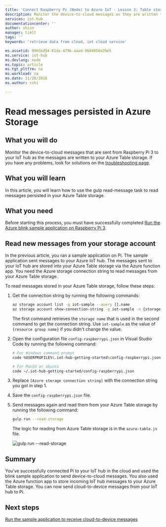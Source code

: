 ```yaml
---
title: 'Connect Raspberry Pi (Node) to Azure IoT - Lesson 3: Table storage | Microsoft Docs'
description: Monitor the device-to-cloud messages as they are written to your Azure Table storage.
services: iot-hub
documentationcenter: ''
author: shizn
manager: timlt
tags: ''
keywords: 'retrieve data from cloud, iot cloud service'

ms.assetid: 9965bd54-61da-479b-aaad-5604850a2be5
ms.service: iot-hub
ms.devlang: node
ms.topic: article
ms.tgt_pltfrm: na
ms.workload: na
ms.date: 11/28/2016
ms.author: xshi

---
```

# Read messages persisted in Azure Storage
## What you will do
Monitor the device-to-cloud messages that are sent from Raspberry Pi 3 to your IoT hub as the messages are written to your Azure Table storage. If you have any problems, look for solutions on the [troubleshooting page](iot-hub-raspberry-pi-kit-node-troubleshooting.md).

## What you will learn
In this article, you will learn how to use the gulp read-message task to read messages persisted in your Azure Table storage.

## What you need
Before starting this process, you must have successfully completed [Run the Azure blink sample application on Raspberry Pi 3](iot-hub-raspberry-pi-kit-node-lesson3-run-azure-blink.md).

## Read new messages from your storage account
In the previous article, you ran a sample application on Pi. The sample application sent messages to your Azure IoT hub. The messages sent to your IoT hub are stored into your Azure Table storage via the Azure function app. You need the Azure storage connection string to read messages from your Azure Table storage.

To read messages stored in your Azure Table storage, follow these steps:

1. Get the connection string by running the following commands:

   ```bash
   az storage account list -g iot-sample --query [].name
   az storage account show-connection-string -g iot-sample -n {storage name}
   ```

   The first command retrieves the `storage name` that is used in the second command to get the connection string. Use `iot-sample` as the value of `{resource group name}` if you didn't change the value.
2. Open the configuration file `config-raspberrypi.json` in Visual Studio Code by running the following command:

   ```bash
   # For Windows command prompt
   code %USERPROFILE%\.iot-hub-getting-started\config-raspberrypi.json
   
   # For MacOS or Ubuntu
   code ~/.iot-hub-getting-started/config-raspberrypi.json
   ```
3. Replace `[Azure storage connection string]` with the connection string you got in step 1.
4. Save the `config-raspberrypi.json` file.
5. Send messages again and read them from your Azure Table storage by running the following command:
   
   ```bash
   gulp run --read-storage
   ```
   
   The logic for reading from Azure Table storage is in the `azure-table.js` file.
   
    ![gulp run --read-storage](media/iot-hub-raspberry-pi-lessons/lesson3/gulp_read_message.png)

## Summary
You've successfully connected Pi to your IoT hub in the cloud and used the blink sample application to send device-to-cloud messages. You also used the Azure function app to store incoming IoT hub messages to your Azure Table storage. You can now send cloud-to-device messages from your IoT hub to Pi.

## Next steps
[Run the sample application to receive cloud-to-device messages](iot-hub-raspberry-pi-kit-node-lesson4-send-cloud-to-device-messages.md)


